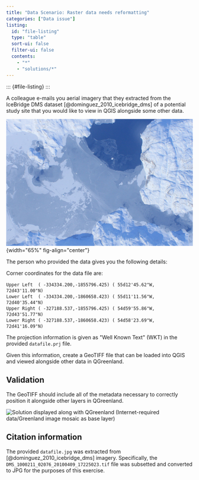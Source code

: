 ```yaml
---
title: "Data Scenario: Raster data needs reformatting"
categories: ["Data issue"]
listing:
  id: "file-listing"
  type: "table"
  sort-ui: false
  filter-ui: false
  contents:
    - "*"
    - "solutions/*"
---
```


::: {#file-listing}
:::

A colleague e-mails you aerial imagery that they extracted from the IceBridge DMS
dataset [@dominguez_2010_icebridge_dms] of a potential study site that you would like to
view in QGIS alongside some other data.

![datafile.jpg](/content/exercises/data-scenarios/raster-needs-reformatting/datafile.jpg){width="65%" fig-align="center"}

The person who provided the data gives you the following details:

Corner coordinates for the data file are:

```text
Upper Left  ( -334334.200,-1855796.425) ( 55d12'45.62"W, 72d43'11.00"N)
Lower Left  ( -334334.200,-1860658.423) ( 55d11'11.56"W, 72d40'35.44"N)
Upper Right ( -327188.537,-1855796.425) ( 54d59'55.86"W, 72d43'51.77"N)
Lower Right ( -327188.537,-1860658.423) ( 54d58'23.69"W, 72d41'16.09"N)
```

The projection information is given as "Well Known Text" (WKT) in the provided
`datafile.prj` file.

Given this information, create a GeoTIFF file that can be loaded into QGIS and
viewed alongside other data in QGreenland.


## Validation

The GeoTIFF should include all of the metadata necessary to correctly position
it alongside other layers in QGreenland.

![Solution displayed along with QGreenland (`Internet-required data/Greenland
image mosaic` as base layer)](/_media/qgreenland_raster_reformatted2.png)


## Citation information

The provided `datafile.jpg` was extracted from [@dominguez_2010_icebridge_dms] imagery.
Specifically, the `DMS_1000211_02076_20100409_17225023.tif` file was subsetted and
converted to JPG for the purposes of this exercise.
